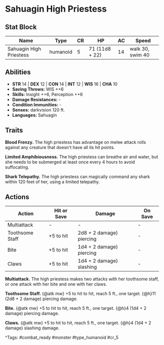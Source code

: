# Sahuagin High Priestess

## Stat Block

| Name | Type | CR | HP | AC | Speed |
|------|------|----|----|----|-------|
| Sahuagin High Priestess | humanoid | 5 | 71 (11d8 + 22) | 14 | walk 30, swim 40 |

## Abilities

- **STR** 14 | **DEX** 12 | **CON** 14 | **INT** 12 | **WIS** 16 | **CHA** 10
- **Saving Throws:** WIS ++6  
- **Skills:** Insight ++6, Perception ++6  
- **Damage Resistances:** -  
- **Condition Immunities:** -  
- **Senses:** darkvision 120 ft.  
- **Languages:** Sahuagin

## Traits

**Blood Frenzy.** The high priestess has advantage on melee attack rolls against any creature that doesn't have all its hit points.

**Limited Amphibiousness.** The high priestess can breathe air and water, but she needs to be submerged at least once every 4 hours to avoid suffocating.

**Shark Telepathy.** The high priestess can magically command any shark within 120 feet of her, using a limited telepathy.


## Actions

| Action | Hit or Save | Damage | On Save |
|--------|--------------|--------|----------|
| Multiattack | - | - | - |
| Toothsome Staff | +5 to hit | 2d8 + 2 damage) piercing | - |
| Bite | +5 to hit | 1d4 + 2 damage) piercing | - |
| Claws | +5 to hit | 1d4 + 2 damage) slashing | - |

**Multiattack.** The high priestess makes two attacks with her toothsome staff, or one attack with her bite and one with her claws.

**Toothsome Staff.** {@atk mw} +5 to hit to hit, reach 5 ft., one target. {@h}11 (2d8 + 2 damage) piercing damage.

**Bite.** {@atk mw} +5 to hit to hit, reach 5 ft., one target. {@h}4 (1d4 + 2 damage) piercing damage.

**Claws.** {@atk mw} +5 to hit to hit, reach 5 ft., one target. {@h}4 (1d4 + 2 damage) slashing damage.


^Tags: #combat_ready #monster #type_humanoid #cr_5